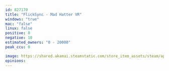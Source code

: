 ```yaml
---
id: 827170
title: "FlickSync - Mad Hatter VR"
windows: "true"
mac: "false"
linux: false
positive: 8
negative: 10
estimated_owners: "0 - 20000"
peak_ccu: 0

image: https://shared.akamai.steamstatic.com/store_item_assets/steam/apps/827170/header.jpg?t=1522433341
opinions:
---
```

